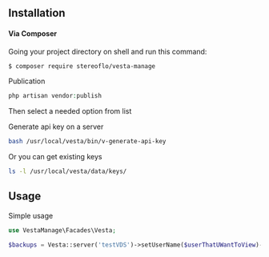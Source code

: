 ## Installation


#### Via Composer

Going your project directory on shell and run this command: 

```sh
$ composer require stereoflo/vesta-manage
```

Publication
```php
php artisan vendor:publish
```
Then select a needed option from list

Generate api key on a server

```bash
bash /usr/local/vesta/bin/v-generate-api-key
```
Or you can get existing keys

```sh
ls -l /usr/local/vesta/data/keys/
```

## Usage

	
Simple usage
```php
use VestaManage\Facades\Vesta;

$backups = Vesta::server('testVDS')->setUserName($userThatUWantToView)->listUserBackups();

